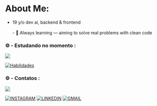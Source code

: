 # About Me:
- 19 y/o dev ai, backend & frontend  <br> <br>- 🚀 Always learning — aiming to solve real problems with clean code<br>



### ⚙️ - Estudando no momento :
<img src="https://user-images.githubusercontent.com/73097560/115834477-dbab4500-a447-11eb-908a-139a6edaec5c.gif">

[![Habilidades](https://skillicons.dev/icons?i=js,git,py,github,java)](https://github.com/Ka1ux)

<!--Area de Contato-->
### ⚙️ - Contatos :
<img src="https://user-images.githubusercontent.com/73097560/115834477-dbab4500-a447-11eb-908a-139a6edaec5c.gif">

[![INSTAGRAM](https://skillicons.dev/icons?i=instagram)]()
[![LINKEDIN](https://go-skill-icons.vercel.app/api/icons?i=linkedin)]()
[![GMAIL](https://skillicons.dev/icons?i=gmail)]()
